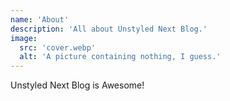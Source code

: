 ```yaml
---
name: 'About'
description: 'All about Unstyled Next Blog.'
image:
  src: 'cover.webp'
  alt: 'A picture containing nothing, I guess.'
---
```


Unstyled Next Blog is Awesome!
